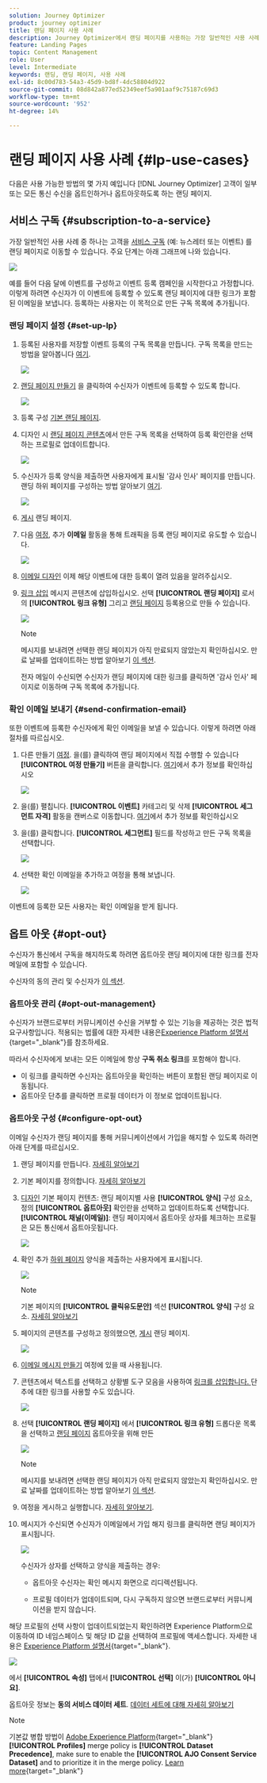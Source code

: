 ```yaml
---
solution: Journey Optimizer
product: journey optimizer
title: 랜딩 페이지 사용 사례
description: Journey Optimizer에서 랜딩 페이지를 사용하는 가장 일반적인 사용 사례를 알아봅니다
feature: Landing Pages
topic: Content Management
role: User
level: Intermediate
keywords: 랜딩, 랜딩 페이지, 사용 사례
exl-id: 8c00d783-54a3-45d9-bd8f-4dc58804d922
source-git-commit: 08d842a877ed52349eef5a901aaf9c75187c69d3
workflow-type: tm+mt
source-wordcount: '952'
ht-degree: 14%

---
```


# 랜딩 페이지 사용 사례 {#lp-use-cases}

다음은 사용 가능한 방법의 몇 가지 예입니다 [!DNL Journey Optimizer] 고객이 일부 또는 모든 통신 수신을 옵트인하거나 옵트아웃하도록 하는 랜딩 페이지.

## 서비스 구독 {#subscription-to-a-service}

가장 일반적인 사용 사례 중 하나는 고객을 [서비스 구독](subscription-list.md) (예: 뉴스레터 또는 이벤트) 를 랜딩 페이지로 이동할 수 있습니다. 주요 단계는 아래 그래프에 나와 있습니다.

![](assets/lp_subscription-uc.png)

예를 들어 다음 달에 이벤트를 구성하고 이벤트 등록 캠페인을 시작한다고 가정합니다<!--to keep your customers that are interested updated on that event-->. 이렇게 하려면 수신자가 이 이벤트에 등록할 수 있도록 랜딩 페이지에 대한 링크가 포함된 이메일을 보냅니다. 등록하는 사용자는 이 목적으로 만든 구독 목록에 추가됩니다.

### 랜딩 페이지 설정 {#set-up-lp}

1. 등록된 사용자를 저장할 이벤트 등록의 구독 목록을 만듭니다. 구독 목록을 만드는 방법을 알아봅니다 [여기](subscription-list.md#define-subscription-list).

   ![](assets/lp_subscription-uc-list.png)

1. [랜딩 페이지 만들기](create-lp.md) 을 클릭하여 수신자가 이벤트에 등록할 수 있도록 합니다.

   ![](assets/lp_create-lp-details.png)

1. 등록 구성 [기본 랜딩 페이지](create-lp.md#configure-primary-page).

1. 디자인 시 [랜딩 페이지 콘텐츠](design-lp.md)에서 만든 구독 목록을 선택하여 등록 확인란을 선택하는 프로필로 업데이트합니다.

   ![](assets/lp_subscription-uc-lp-list.png)

1. 수신자가 등록 양식을 제출하면 사용자에게 표시될 &#39;감사 인사&#39; 페이지를 만듭니다. 랜딩 하위 페이지를 구성하는 방법 알아보기 [여기](create-lp.md#configure-subpages).

   ![](assets/lp_subscription-uc-thanks.png)

1. [게시](create-lp.md#publish) 랜딩 페이지.

1. 다음 [여정](../building-journeys/journey.md), 추가 **이메일** 활동을 통해 트래픽을 등록 랜딩 페이지로 유도할 수 있습니다.

   ![](assets/lp_subscription-uc-journey.png)

1. [이메일 디자인](../email/get-started-email-design.md) 이제 해당 이벤트에 대한 등록이 열려 있음을 알려주십시오.

1. [링크 삽입](../email/message-tracking.md#insert-links) 메시지 콘텐츠에 삽입하십시오. 선택 **[!UICONTROL 랜딩 페이지]** 로서의 **[!UICONTROL 링크 유형]** 그리고 [랜딩 페이지](create-lp.md#configure-primary-page) 등록용으로 만들 수 있습니다.

   ![](assets/lp_subscription-uc-link.png)

   >[!NOTE]
   >
   >메시지를 보내려면 선택한 랜딩 페이지가 아직 만료되지 않았는지 확인하십시오. 만료 날짜를 업데이트하는 방법 알아보기 [이 섹션](create-lp.md#configure-primary-page).

   전자 메일이 수신되면 수신자가 랜딩 페이지에 대한 링크를 클릭하면 &#39;감사 인사&#39; 페이지로 이동하며 구독 목록에 추가됩니다.

### 확인 이메일 보내기 {#send-confirmation-email}

또한 이벤트에 등록한 수신자에게 확인 이메일을 보낼 수 있습니다. 이렇게 하려면 아래 절차를 따르십시오.

1. 다른 만들기 [여정](../building-journeys/journey.md). 을(를) 클릭하여 랜딩 페이지에서 직접 수행할 수 있습니다 **[!UICONTROL 여정 만들기]** 버튼을 클릭합니다. [여기](create-lp.md#configure-primary-page)에서 추가 정보를 확인하십시오

   ![](assets/lp_subscription-uc-create-journey.png)

1. 을(를) 펼칩니다. **[!UICONTROL 이벤트]** 카테고리 및 삭제 **[!UICONTROL 세그먼트 자격]** 활동을 캔버스로 이동합니다. [여기](../building-journeys/segment-qualification-events.md)에서 추가 정보를 확인하십시오

1. 을(를) 클릭합니다. **[!UICONTROL 세그먼트]** 필드를 작성하고 만든 구독 목록을 선택합니다.

   ![](assets/lp_subscription-uc-confirm-journey.png)

1. 선택한 확인 이메일을 추가하고 여정을 통해 보냅니다.

   ![](assets/lp_subscription-uc-confirm-email.png)

이벤트에 등록한 모든 사용자는 확인 이메일을 받게 됩니다.

<!--The event registration's subscription list tracks the profiles who registered and you can send them targeted event updates.-->

## 옵트 아웃 {#opt-out}

수신자가 통신에서 구독을 해지하도록 하려면 옵트아웃 랜딩 페이지에 대한 링크를 전자 메일에 포함할 수 있습니다.

수신자의 동의 관리 및 수신자가 [이 섹션](../privacy/opt-out.md).

### 옵트아웃 관리 {#opt-out-management}

수신자가 브랜드로부터 커뮤니케이션 수신을 거부할 수 있는 기능을 제공하는 것은 법적 요구사항입니다. 적용되는 법률에 대한 자세한 내용은[Experience Platform 설명서](https://experienceleague.adobe.com/docs/experience-platform/privacy/regulations/overview.html?lang=ko#regulations){target="_blank"}를 참조하세요.

따라서 수신자에게 보내는 모든 이메일에 항상 **구독 취소 링크**&#x200B;를 포함해야 합니다.

* 이 링크를 클릭하면 수신자는 옵트아웃을 확인하는 버튼이 포함된 랜딩 페이지로 이동됩니다.
* 옵트아웃 단추를 클릭하면 프로필 데이터가 이 정보로 업데이트됩니다.

### 옵트아웃 구성 {#configure-opt-out}

이메일 수신자가 랜딩 페이지를 통해 커뮤니케이션에서 가입을 해지할 수 있도록 하려면 아래 단계를 따르십시오.

1. 랜딩 페이지를 만듭니다. [자세히 알아보기](create-lp.md)

1. 기본 페이지를 정의합니다. [자세히 알아보기](create-lp.md#configure-primary-page)

1. [디자인](design-lp.md) 기본 페이지 컨텐츠: 랜딩 페이지별 사용 **[!UICONTROL 양식]** 구성 요소, 정의 **[!UICONTROL 옵트아웃]** 확인란을 선택하고 업데이트하도록 선택합니다. **[!UICONTROL 채널(이메일)]**: 랜딩 페이지에서 옵트아웃 상자를 체크하는 프로필은 모든 통신에서 옵트아웃됩니다.

   ![](assets/lp_opt-out-primary-lp.png)

   <!--You can also build your own landing page and host it on the third-party system of your choice.-->

1. 확인 추가 [하위 페이지](create-lp.md#configure-subpages) 양식을 제출하는 사용자에게 표시됩니다.

   ![](assets/lp_opt-out-subpage.png)

   >[!NOTE]
   >
   >기본 페이지의 **[!UICONTROL 클릭유도문안]** 섹션 **[!UICONTROL 양식]** 구성 요소. [자세히 알아보기](design-lp.md)

1. 페이지의 콘텐츠를 구성하고 정의했으면, [게시](create-lp.md#publish) 랜딩 페이지.

   ![](assets/lp_opt-out-publish.png)

1. [이메일 메시지 만들기](../email/get-started-email-design.md) 여정에 있을 때 사용됩니다.

1. 콘텐츠에서 텍스트를 선택하고 상황별 도구 모음을 사용하여 [링크를 삽입합니다. ](../email/message-tracking.md#insert-links) 단추에 대한 링크를 사용할 수도 있습니다.

   ![](assets/lp_opt-out-insert-link.png)

1. 선택 **[!UICONTROL 랜딩 페이지]** 에서 **[!UICONTROL 링크 유형]** 드롭다운 목록을 선택하고 [랜딩 페이지](create-lp.md#configure-primary-page) 옵트아웃을 위해 만든

   ![](assets/lp_opt-out-landing-page.png)

   >[!NOTE]
   >
   >메시지를 보내려면 선택한 랜딩 페이지가 아직 만료되지 않았는지 확인하십시오. 만료 날짜를 업데이트하는 방법 알아보기 [이 섹션](create-lp.md#configure-primary-page).

1. 여정을 게시하고 실행합니다. [자세히 알아보기](../building-journeys/journey.md).

1. 메시지가 수신되면 수신자가 이메일에서 가입 해지 링크를 클릭하면 랜딩 페이지가 표시됩니다.

   ![](assets/lp_opt-out-submit-form.png)

   수신자가 상자를 선택하고 양식을 제출하는 경우:

   * 옵트아웃 수신자는 확인 메시지 화면으로 리디렉션됩니다.

   * 프로필 데이터가 업데이트되며, 다시 구독하지 않으면 브랜드로부터 커뮤니케이션을 받지 않습니다.

해당 프로필의 선택 사항이 업데이트되었는지 확인하려면 Experience Platform으로 이동하여 ID 네임스페이스 및 해당 ID 값을 선택하여 프로필에 액세스합니다. 자세한 내용은 [Experience Platform 설명서](https://experienceleague.adobe.com/docs/experience-platform/profile/ui/user-guide.html?lang=ko#getting-started){target="_blank"}.

![](assets/lp_opt-out-profile-choice.png)

에서 **[!UICONTROL 속성]** 탭에서 **[!UICONTROL 선택]** 이(가) **[!UICONTROL 아니요]**.

옵트아웃 정보는 **동의 서비스 데이터 세트**. [데이터 세트에 대해 자세히 알아보기](../data/get-started-datasets.md)

>[!NOTE]
>
>기본값 병합 방법이 [Adobe Experience Platform](https://experienceleague.adobe.com/docs/experience-platform/profile/home.html?lang=ko){target="_blank"} **[!UICONTROL Profiles]** merge policy is **[!UICONTROL Dataset Precedence]**, make sure to enable the **[!UICONTROL AJO Consent Service Dataset]** and to prioritize it in the merge policy. [Learn more](https://experienceleague.adobe.com/docs/experience-platform/profile/merge-policies/ui-guide.html#dataset-precedence-profile){target="_blank"}


<!--

### Other ways to opt out

You can also enable your recipients to unsubscribe whithout using landing pages.

* **One-click opt-out**

    You can add a one-click opt-out link into your email content. This will enable your recipients to quickly unsubscribe from your communications, without being redirected to a landing page where they need to confirm opting out. [Learn more](../privacy/opt-out.md#one-click-opt-out-link)

* **Unsubscribe link in header**

    If the recipients' email client supports displaying an unsubscribe link in the email header, emails sent with [!DNL Journey Optimizer] automatically include this link. [Learn more](../privacy/opt-out.md#unsubscribe-header)

////////


## Leverage landing page submission event {#leverage-lp-event}

You can use information that was submitted on a landing page to send communications to your customers. For example, if a user subscribes to a given subscription list, you can leverage that information to send an email recommending other subscription lists to that user.

To do this, you need to create an event containing the landing page submission information and use it in a journey. Follow the steps below.

1. Go to **[!UICONTROL Administration]** > **[!UICONTROL Configurations]**, and in the **[!UICONTROL Events]** section, select **[!UICONTROL Manage]**.

    ![](assets/lp_subscription-uc-configurations.png)

1. The list of events displays. Select **[!UICONTROL Create Event]**.

    ![](assets/lp_subscription-uc-create-event.png)

1. The event configuration pane opens on the right side of the screen. Configure a rule-based unitary event. [Learn more](../event/about-creating.md)

1. Define the schema: select **[!UICONTROL AJO Email Tracking Experience Event Schema v.1]** (available by default in [!DNL Journey Optimizer]).

    ![](assets/lp_subscription-uc-event-schema.png)

1. In the **[!UICONTROL Fields]** section, select the following elements:

    * **[!UICONTROL _experience]** > **[!UICONTROL customerJourneyManagement]** > **[!UICONTROL messageInteraction]** > **[!UICONTROL Interaction Type]**
    
    * **[!UICONTROL _experience]** > **[!UICONTROL customerJourneyManagement]** > **[!UICONTROL messageInteraction]** > **[!UICONTROL Landing Page Details]** > **[!UICONTROL Landing Page ID]**

    ![](assets/lp_subscription-uc-event-fields.png)

1. Click inside the **[!UICONTROL Event ID condition]** field. Using the simple expression editor, define the condition for the **[!UICONTROL Interaction Type]** and **[!UICONTROL Landing Page ID]** fields. This will be used by the system to identify the events that will trigger your journey.

    ![](assets/lp_subscription-uc-event-id-condition.png)

    >[!NOTE]
    >
    >To find the landing page ID, you can insert the landing page as a link into an email and select the source code from the contextual toolbar to display the landing page information.
    >
    >![](assets/lp_subscription-uc-lp-id.png)

1. Save your changes.

1. Create a [journey](../building-journeys/journey.md). You can do it directly from the landing page by clicking the **[!UICONTROL Create journey]** button. Learn more [here](create-lp.md#configure-primary-page)

    ![](assets/lp_subscription-uc-event-create-journey.png)

1. In the journey, unfold the **[!UICONTROL Events]** category and drop the event that you created into the canvas. Learn more [here](../building-journeys/segment-qualification-events.md)

    ![](assets/lp_subscription-uc-journey-event.png)

1. Unfold the **[!UICONTROL Actions]** category and drop an email action into the canvas.

    ![](assets/lp_subscription-uc-journey-email.png)

///How do you use the information from the event to send an email to the users? -->
